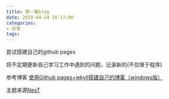 ```yaml
---
title: 第一篇blog
date: 2018-04-24 18:17:00
categories:
- 日常
tags:
---
```


尝试搭建自己的github pages

将不定期更新自己学习工作中遇到的问题，记录新的(不仅限于程序)

参考博客 [使用Github pages+jekyll搭建自己的博客（windows版）](https://www.cnblogs.com/zjjDaily/p/8695978.html)

主题来源[NexT](https://github.com/Simpleyyt/jekyll-theme-next)

